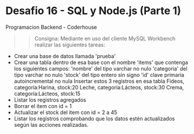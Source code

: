 # Desafio 16 - SQL y Node.js (Parte 1)
 Programacion Backend - Coderhouse

>> Consigna: Mediante en uso del cliente MySQL Workbench realizar las siguientes tareas:
* Crear una base de datos llamada 'prueba'
* Crear una tabla dentro de esa base con el nombre 'items' que contenga los siguientes campos:
'nombre' del tipo varchar no nulo
'categoria' del tipo varchar no nulo
'stock' del tipo entero sin signo
'id' clave primaria autoincremental no nula
Insertar estos 3 registros en esa tabla
Fideos, categoría:Harina, stock:20 
Leche, categoría:Lácteos, stock:30
Crema, categoría:Lácteos, stock:15
* Listar los registros agregados
* Borrar el item con id = 1
* Actualizar el stock del item con id = 2 a 45
* Listar los registros comprobando que los datos estén actualizados según las acciones realizadas.
